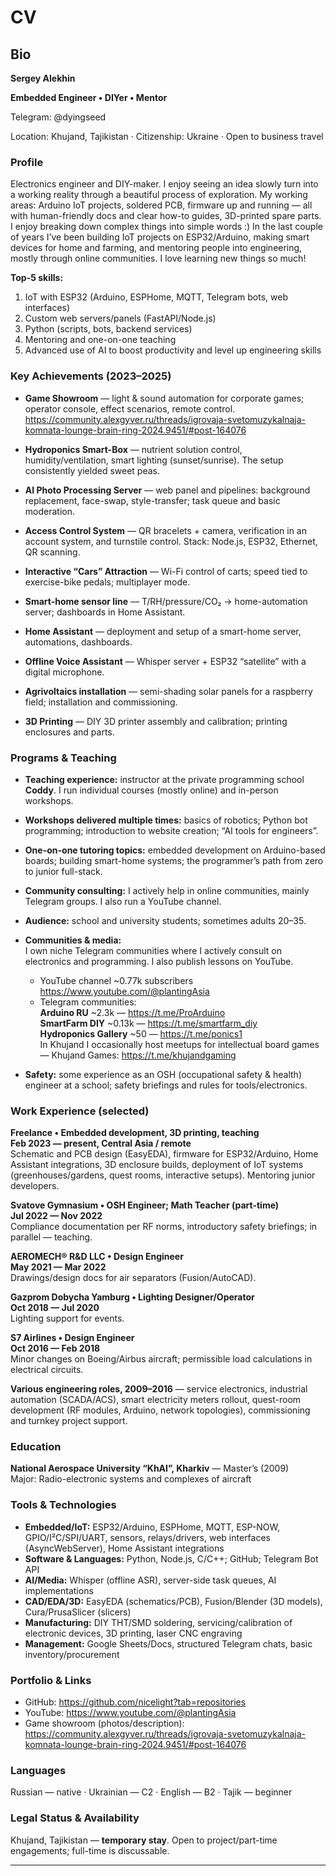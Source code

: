 # CV

## Bio
**Sergey Alekhin**

**Embedded Engineer • DIYer • Mentor**

Telegram: @dyingseed

Location: Khujand, Tajikistan · Citizenship: Ukraine · Open to business travel


### Profile

Electronics engineer and DIY-maker. I enjoy seeing an idea slowly turn into a working reality through a beautiful process of exploration. My working areas: Arduino IoT projects, soldered PCB, firmware up and running — all with human-friendly docs and clear how-to guides, 3D-printed spare parts. I enjoy breaking down complex things into simple words :) In the last couple of years I’ve been building IoT projects on ESP32/Arduino, making smart devices for home and farming, and mentoring people into engineering, mostly through online communities. I love learning new things so much!

**Top-5 skills:**

1. IoT with ESP32 (Arduino, ESPHome, MQTT, Telegram bots, web interfaces)
2. Custom web servers/panels (FastAPI/Node.js)
3. Python (scripts, bots, backend services)
4. Mentoring and one-on-one teaching
5. Advanced use of AI to boost productivity and level up engineering skills

### Key Achievements (2023–2025)

* **Game Showroom** — light & sound automation for corporate games; operator console, effect scenarios, remote control.  
  https://community.alexgyver.ru/threads/igrovaja-svetomuzykalnaja-komnata-lounge-brain-ring-2024.9451/#post-164076

* **Hydroponics Smart-Box** — nutrient solution control, humidity/ventilation, smart lighting (sunset/sunrise). The setup consistently yielded sweet peas.

* **AI Photo Processing Server** — web panel and pipelines: background replacement, face-swap, style-transfer; task queue and basic moderation.

* **Access Control System** — QR bracelets + camera, verification in an account system, and turnstile control. Stack: Node.js, ESP32, Ethernet, QR scanning.

* **Interactive “Cars” Attraction** — Wi-Fi control of carts; speed tied to exercise-bike pedals; multiplayer mode.

* **Smart-home sensor line** — T/RH/pressure/CO₂ → home-automation server; dashboards in Home Assistant.

* **Home Assistant** — deployment and setup of a smart-home server, automations, dashboards.

* **Offline Voice Assistant** — Whisper server + ESP32 “satellite” with a digital microphone.

* **Agrivoltaics installation** — semi-shading solar panels for a raspberry field; installation and commissioning.

* **3D Printing** — DIY 3D printer assembly and calibration; printing enclosures and parts.


### Programs & Teaching

* **Teaching experience:** instructor at the private programming school **Coddy**. I run individual courses (mostly online) and in-person workshops.

* **Workshops delivered multiple times:** basics of robotics; Python bot programming; introduction to website creation; “AI tools for engineers”.

* **One-on-one tutoring topics:** embedded development on Arduino-based boards; building smart-home systems; the programmer’s path from zero to junior full-stack.

* **Community consulting:** I actively help in online communities, mainly Telegram groups. I also run a YouTube channel.

* **Audience:** school and university students; sometimes adults 20–35.

* **Communities & media:**  
I own niche Telegram communities where I actively consult on electronics and programming. I also publish lessons on YouTube.
  * YouTube channel ~0.77k subscribers  
    https://www.youtube.com/@plantingAsia
  * Telegram communities:  
    **Arduino RU** ~2.3k — https://t.me/ProArduino  
    **SmartFarm DIY** ~0.13k — https://t.me/smartfarm_diy  
    **Hydroponics Gallery** ~50 — https://t.me/ponics1  
    In Khujand I occasionally host meetups for intellectual board games — Khujand Games: https://t.me/khujandgaming

* **Safety:** some experience as an OSH (occupational safety & health) engineer at a school; safety briefings and rules for tools/electronics.


### Work Experience (selected)

**Freelance • Embedded development, 3D printing, teaching**  
**Feb 2023 — present, Central Asia / remote**  
Schematic and PCB design (EasyEDA), firmware for ESP32/Arduino, Home Assistant integrations, 3D enclosure builds, deployment of IoT systems (greenhouses/gardens, quest rooms, interactive setups). Mentoring junior developers.

**Svatove Gymnasium • OSH Engineer; Math Teacher (part-time)**  
**Jul 2022 — Nov 2022**  
Compliance documentation per RF norms, introductory safety briefings; in parallel — teaching.

**AEROMECH® R&D LLC • Design Engineer**  
**May 2021 — Mar 2022**  
Drawings/design docs for air separators (Fusion/AutoCAD).

**Gazprom Dobycha Yamburg • Lighting Designer/Operator**  
**Oct 2018 — Jul 2020**  
Lighting support for events.

**S7 Airlines • Design Engineer**  
**Oct 2016 — Feb 2018**  
Minor changes on Boeing/Airbus aircraft; permissible load calculations in electrical circuits.

**Various engineering roles, 2009–2016** — service electronics, industrial automation (SCADA/ACS), smart electricity meters rollout, quest-room development (RF modules, Arduino, network topologies), commissioning and turnkey project support.


### Education

**National Aerospace University “KhAI”, Kharkiv** — Master’s (2009)  
Major: Radio-electronic systems and complexes of aircraft


### Tools & Technologies

* **Embedded/IoT:** ESP32/Arduino, ESPHome, MQTT, ESP-NOW, GPIO/I²C/SPI/UART, sensors, relays/drivers, web interfaces (AsyncWebServer), Home Assistant integrations
* **Software & Languages:** Python, Node.js, C/C++; GitHub; Telegram Bot API
* **AI/Media:** Whisper (offline ASR), server-side task queues, AI implementations
* **CAD/EDA/3D:** EasyEDA (schematics/PCB), Fusion/Blender (3D models), Cura/PrusaSlicer (slicers)
* **Manufacturing:** DIY THT/SMD soldering, servicing/calibration of electronic devices, 3D printing, laser CNC engraving
* **Management:** Google Sheets/Docs, structured Telegram chats, basic inventory/procurement


### Portfolio & Links

* GitHub: https://github.com/nicelight?tab=repositories
* YouTube: https://www.youtube.com/@plantingAsia
* Game showroom (photos/description): https://community.alexgyver.ru/threads/igrovaja-svetomuzykalnaja-komnata-lounge-brain-ring-2024.9451/#post-164076


### Languages

Russian — native · Ukrainian — C2 · English — B2 · Tajik — beginner


### Legal Status & Availability

Khujand, Tajikistan — **temporary stay**. Open to project/part-time engagements; full-time is discussable.

---
